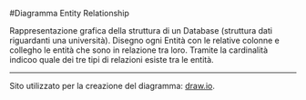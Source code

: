 #Diagramma Entity Relationship

Rappresentazione grafica della struttura di un Database (struttura dati riguardanti una università).
Disegno ogni Entità con le relative colonne e collegho le entità che
sono in relazione tra loro.
Tramite la cardinalità indicoo quale dei tre tipi di relazioni esiste tra le
entità.

---

Sito utilizzato per la creazione del diagramma: [draw.io](https://app.diagrams.net/).
